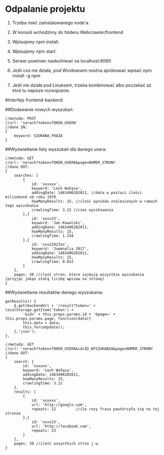 # Odpalanie projektu

1. Trzeba mieć zainstalowanego node'a.

2. W konsoli wchodzimy do folderu Webcrawler/frontend

3. Wpisujemy npm install.

4. Wpisujemy npm start.

5. Serwer powinien nasłuchiwać na localhost:8080

6. Jeśli coś nie działa, pod Windowsem można spróbować wpisać npm install -g npm

7. Jeśli nie działa pod Linuksem, trzeba kombinować albo poczekać aż ktoś tu napisze rozwiązanie.

#Interfejs frontend-backend



##Dodawanie nowych wyszukań:

    //metoda: POST
    //url: 'serach?token=TOKEN_USERA'
    //dane IN:
    {
        keyword: SZUKANA_FRAZA
    }

##Wyświetlanie listy wyszukań dla danego usera:

    //metoda: GET
    //url: 'serach?token=TOKEN_USERA&page=NUMER_STRONY
    //dane OUT:
    {
        searches: [
            {
                id: 'xxxxxx',
                keyword: 'Lech Wałęsa',
                addingDate: 1463496202011, //data w postaci ilości milisekund od roku 1970
                howManyResults: 15, //ilość wyników znalezionych w ramach tego wyszukania
                crawlingTime: 3.22 //czas wyszkiwania
            },{
                id: 'xxxx23',
                keyword: 'Jan Kowalski',
                addingDate: 1463496202011,
                howManyResults: 15,
                crawlingTime: 1.334
            },{
                id: 'xxx23423xx',
                keyword: 'Juwenalia 2017',
                addingDate: 1463496202011,
                howManyResults: 15,
                crawlingTime: 0.012
            }
        ],
        pages: 30 //ilość stron, które zajmują wszystkie wyszukania (przyjąć jakąś stałą liczbę wpisów na stronę)
    }

##Wyświetlanie rezultatów danego wyszukania:

    getResults() {
        $.get(backendUrl + '/result?token=' + localStorage.getItem('token') +
            '&id=' + this.props.params.id + '&page=' + this.props.params.page, function(data){
            this.data = data;
            this.forceUpdate();
        },'json');
    },

    //metoda: GET
    //url: 'serach?token=TOKEN_USERA&id=ID_WYSZUKANIA&page=NUMER_STRONY
    //dane OUT:
    {
        search: {
            id: 'xxxxxx',
            keyword: 'Lech Wałęsa',
            addingDate: 1463496202011,
            howManyResults: 15,
            crawlingTime: 3.22
        },
        results: [
            {
                id: 'xxxxxx',
                url: 'http://google.com',
                repeats: 12         //ile razy fraza powtórzyła się na tej stronie
            },{
                id: 'xxxx23',
                url: 'http://facebook.com',
                repeats: 23
            }
        ],
        pages: 30 //ilość wszystkich stron j.w.
    }
